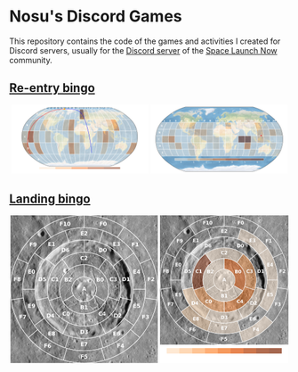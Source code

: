 # Nosu's Discord Games
This repository contains the code of the games and activities I created for Discord servers, usually for the [Discord server](https://discord.com/invite/WVfzEDW) of the [Space Launch Now](https://spacelaunchnow.me/) community.

## [Re-entry bingo](https://github.com/Nosudrum/discord-games/tree/main/reentry-bingo)
<p float="left" align="center">
<img src="reentry-bingo/plots/trajectory_heatmap.png" width="49%" />
<img src="reentry-bingo/plots/trajectory_heatmap_impact.png" width="49%" /> 
</p>

## [Landing bingo](https://github.com/Nosudrum/discord-games/tree/main/landing-bingo)
<p float="left" align="center">
<img src="landing-bingo/grid.png" width="52.6%" />
<img src="landing-bingo/heatmap.png" width="46%" /> 
</p>
